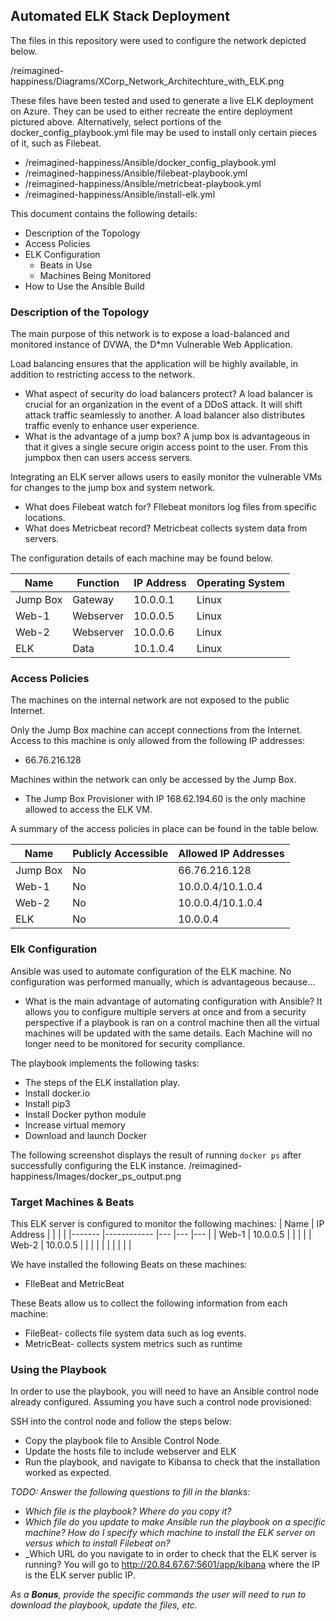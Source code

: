 ## Automated ELK Stack Deployment

The files in this repository were used to configure the network depicted below.

/reimagined-happiness/Diagrams/XCorp_Network_Architechture_with_ELK.png

These files have been tested and used to generate a live ELK deployment on Azure. They can be used to either recreate the entire deployment pictured above. Alternatively, select portions of the docker_config_playbook.yml file may be used to install only certain pieces of it, such as Filebeat.

  - /reimagined-happiness/Ansible/docker_config_playbook.yml
  - /reimagined-happiness/Ansible/filebeat-playbook.yml
  - /reimagined-happiness/Ansible/metricbeat-playbook.yml
  - /reimagined-happiness/Ansible/install-elk.yml

This document contains the following details:
- Description of the Topology
- Access Policies
- ELK Configuration
  - Beats in Use
  - Machines Being Monitored
- How to Use the Ansible Build


### Description of the Topology

The main purpose of this network is to expose a load-balanced and monitored instance of DVWA, the D*mn Vulnerable Web Application.

Load balancing ensures that the application will be highly available, in addition to restricting access to the network.
- What aspect of security do load balancers protect? A load balancer is crucial for an organization in the event of a DDoS attack. It will shift attack traffic seamlessly to another. A load balancer also distributes traffic evenly to enhance user experience.   
- What is the advantage of a jump box? A jump box is advantageous in that it gives a single secure origin access point to the user. From this jumpbox then can users access servers. 

Integrating an ELK server allows users to easily monitor the vulnerable VMs for changes to the jump box and system network.
- What does Filebeat watch for? FIlebeat monitors log files from specific locations.
- What does Metricbeat record? Metricbeat collects system data from servers.

The configuration details of each machine may be found below.

| Name     | Function  | IP Address | Operating System |
|----------|---------- |------------|------------------|
| Jump Box | Gateway   | 10.0.0.1   | Linux            |
| Web-1    | Webserver | 10.0.0.5   | Linux            |
| Web-2    | Webserver | 10.0.0.6   | Linux            |
| ELK      | Data      | 10.1.0.4   | Linux            |

### Access Policies

The machines on the internal network are not exposed to the public Internet. 

Only the Jump Box machine can accept connections from the Internet. Access to this machine is only allowed from the following IP addresses:
- 66.76.216.128

Machines within the network can only be accessed by the Jump Box.
- The Jump Box Provisioner with IP 168.62.194.60 is the only machine allowed to access the ELK VM.

A summary of the access policies in place can be found in the table below.

| Name     | Publicly Accessible | Allowed IP Addresses  |
|----------|---------------------|---------------------- |
| Jump Box | No                  | 66.76.216.128         |
| Web-1    | No                  | 10.0.0.4/10.1.0.4     |
| Web-2    | No                  | 10.0.0.4/10.1.0.4     |
| ELK      | No                  | 10.0.0.4              
			  
### Elk Configuration

Ansible was used to automate configuration of the ELK machine. No configuration was performed manually, which is advantageous because...
- What is the main advantage of automating configuration with Ansible? It allows you to configure multiple servers at once and from a security perspective if a playbook is ran on a control machine then all the virtual machines will be updated with the same details. Each Machine will no longer need to be monitored for security compliance.

The playbook implements the following tasks:
- The steps of the ELK installation play.
- Install docker.io
- Install pip3
- Install Docker python module
- Increase virtual memory
- Download and launch Docker

The following screenshot displays the result of running `docker ps` after successfully configuring the ELK instance.
/reimagined-happiness/Images/docker_ps_output.png


### Target Machines & Beats
This ELK server is configured to monitor the following machines:
| Name  	| IP Address 	|   	|   	|   	|
|-------	|------------	|---	|---	|---	|
| Web-1 	| 10.0.0.5   	|   	|   	|   	|
| Web-2 	| 10.0.0.5   	|   	|   	|   	|
|       	|            	|   	|   	|   	|

We have installed the following Beats on these machines:
- FIleBeat and MetricBeat

These Beats allow us to collect the following information from each machine:
- FileBeat- collects file system data such as log events.
- MetricBeat- collects system metrics such as runtime

### Using the Playbook
In order to use the playbook, you will need to have an Ansible control node already configured. Assuming you have such a control node provisioned: 

SSH into the control node and follow the steps below:
- Copy the playbook file to Ansible Control Node.
- Update the hosts file to include webserver and ELK
- Run the playbook, and navigate to Kibansa to check that the installation worked as expected.

_TODO: Answer the following questions to fill in the blanks:_
- _Which file is the playbook? Where do you copy it?_
- _Which file do you update to make Ansible run the playbook on a specific machine? How do I specify which machine to install the ELK server on versus which to install Filebeat on?_
- _Which URL do you navigate to in order to check that the ELK server is running? You will go to http://20.84.67.67:5601/app/kibana where the IP is the ELK server public IP.

_As a **Bonus**, provide the specific commands the user will need to run to download the playbook, update the files, etc._
